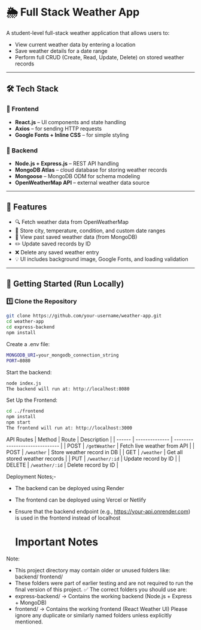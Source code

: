 # 🌦️ Full Stack Weather App

A student-level full-stack weather application that allows users to:

- View current weather data by entering a location
- Save weather details for a date range
- Perform full CRUD (Create, Read, Update, Delete) on stored weather records

---

## 🛠️ Tech Stack

### 🔹 Frontend
- **React.js** – UI components and state handling
- **Axios** – for sending HTTP requests
- **Google Fonts + Inline CSS** – for simple styling

### 🔹 Backend
- **Node.js + Express.js** – REST API handling
- **MongoDB Atlas** – cloud database for storing weather records
- **Mongoose** – MongoDB ODM for schema modeling
- **OpenWeatherMap API** – external weather data source

---

## 🎯 Features

- 🔍 Fetch weather data from OpenWeatherMap
- 📝 Store city, temperature, condition, and custom date ranges
- 🧾 View past saved weather data (from MongoDB)
- ✏️ Update saved records by ID
- ❌ Delete any saved weather entry
- 💡 UI includes background image, Google Fonts, and loading validation

---

## 🚀 Getting Started (Run Locally)

### 1️⃣ Clone the Repository

```bash
git clone https://github.com/your-username/weather-app.git
cd weather-app
cd express-backend
npm install
````
Create a .env file:
```bash
MONGODB_URI=your_mongodb_connection_string
PORT=8080
```
Start the backend:
```bash
node index.js
The backend will run at: http://localhost:8080
```
Set Up the Frontend:
```bash
cd ../frontend
npm install
npm start
The frontend will run at: http://localhost:3000
```
API Routes
| Method | Route          | Description                    |
| ------ | -------------- | ------------------------------ |
| POST   | `/getWeather`  | Fetch live weather from API    |
| POST   | `/weather`     | Store weather record in DB     |
| GET    | `/weather`     | Get all stored weather records |
| PUT    | `/weather/:id` | Update record by ID            |
| DELETE | `/weather/:id` | Delete record by ID            |

Deployment Notes;-
- The backend can be deployed using Render
- The frontend can be deployed using Vercel or Netlify
- Ensure that the backend endpoint (e.g., https://your-api.onrender.com) is used in the frontend instead of localhost

  # Important Notes
Note:
- This project directory may contain older or unused folders like:
backend/
frontend/
- These folders were part of earlier testing and are not required to run the final version of this project.
✅ The correct folders you should use are:
- express-backend/ → Contains the working backend (Node.js + Express + MongoDB)
- frontend/ → Contains the working frontend (React Weather UI)
    Please ignore any duplicate or similarly named folders unless explicitly mentioned.





